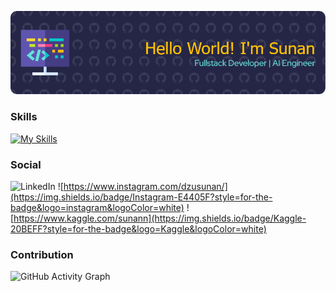 ![Sunan](/img/github-header-image.png)

<!--
**matahariann/matahariann** is a ✨ _special_ ✨ repository because its `README.md` (this file) appears on your GitHub profile.

Here are some ideas to get you started:

- 🔭 I’m currently working on ...
- 🌱 I’m currently learning ...
- 👯 I’m looking to collaborate on ...
- 🤔 I’m looking for help with ...
- 💬 Ask me about ...
- 📫 How to reach me: ...
- 😄 Pronouns: ...
- ⚡ Fun fact: ...
-->

### **Skills**
[![My Skills](https://skillicons.dev/icons?i=aws,gcp,azure,react,vue,flutter&perline=6)](https://skillicons.dev)
<!-- <img src="https://img.shields.io/badge/C-00599C?style=for-the-badge&logo=c&logoColor=white" /> <img src="https://img.shields.io/badge/JavaScript-323330?style=for-the-badge&logo=javascript&logoColor=F7DF1E" /> <img src="https://img.shields.io/badge/Python-FFD43B?style=for-the-badge&logo=python&logoColor=blue" /> <img src="https://img.shields.io/badge/Pandas-2C2D72?style=for-the-badge&logo=pandas&logoColor=white" /> <img src="https://img.shields.io/badge/scikit_learn-F7931E?style=for-the-badge&logo=scikit-learn&logoColor=white" /> <img src="https://img.shields.io/badge/Streamlit-FF4B4B?style=for-the-badge&logo=Streamlit&logoColor=white" /> <img src="https://img.shields.io/badge/next%20js-000000?style=for-the-badge&logo=nextdotjs&logoColor=white" /> <img src="https://img.shields.io/badge/React-20232A?style=for-the-badge&logo=react&logoColor=61DAFB" /> <img src="https://img.shields.io/badge/Laravel-FF2D20?style=for-the-badge&logo=laravel&logoColor=white" /> <img src="https://img.shields.io/badge/MySQL-005C84?style=for-the-badge&logo=mysql&logoColor=white" /> <img src="https://img.shields.io/badge/Microsoft_Office-D83B01?style=for-the-badge&logo=microsoft-office&logoColor=white" /> -->

### **Social**
![LinkedIn](https://img.shields.io/badge/LinkedIn-0077B5?style=for-the-badge&logo=linkedin&logoColor=white) ![https://www.instagram.com/dzusunan/](https://img.shields.io/badge/Instagram-E4405F?style=for-the-badge&logo=instagram&logoColor=white) ![https://www.kaggle.com/sunann](https://img.shields.io/badge/Kaggle-20BEFF?style=for-the-badge&logo=Kaggle&logoColor=white) 


### **Contribution**
![GitHub Activity Graph](https://github-readme-activity-graph.vercel.app/graph?username=matahariann&theme=tokyo-night)